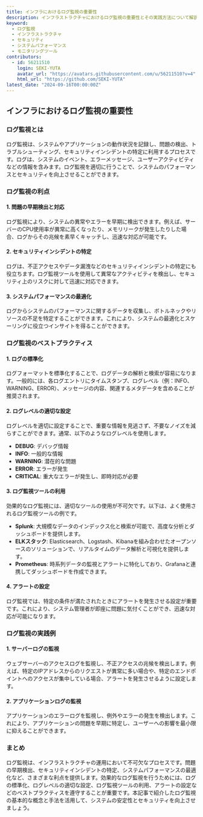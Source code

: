 ```yaml
---
title: インフラにおけるログ監視の重要性
description: インフラストラクチャにおけるログ監視の重要性とその実践方法について解説します。システムのパフォーマンスとセキュリティの向上に不可欠なログ監視の基本的な概念とベストプラクティスを紹介します。
keyword:
  - ログ監視
  - インフラストラクチャ
  - セキュリティ
  - システムパフォーマンス
  - モニタリングツール
contributors:
  - id: 56211510
    login: SEKI-YUTA
    avatar_url: "https://avatars.githubusercontent.com/u/56211510?v=4"
    html_url: "https://github.com/SEKI-YUTA"
latest_date: "2024-09-16T00:00:00Z"
---
```


## インフラにおけるログ監視の重要性

### ログ監視とは

ログ監視は、システムやアプリケーションの動作状況を記録し、問題の検出、トラブルシューティング、セキュリティインシデントの特定に利用するプロセスです。ログは、システムのイベント、エラーメッセージ、ユーザーアクティビティなどの情報を含みます。ログ監視を適切に行うことで、システムのパフォーマンスとセキュリティを向上させることができます。

### ログ監視の利点

#### 1. 問題の早期検出と対応

ログ監視により、システムの異常やエラーを早期に検出できます。例えば、サーバーのCPU使用率が異常に高くなったり、メモリリークが発生したりした場合、ログからその兆候を素早くキャッチし、迅速な対応が可能です。

#### 2. セキュリティインシデントの特定

ログは、不正アクセスやデータ漏洩などのセキュリティインシデントの特定にも役立ちます。ログ監視ツールを使用して異常なアクティビティを検出し、セキュリティ上のリスクに対して迅速に対応できます。

#### 3. システムパフォーマンスの最適化

ログからシステムのパフォーマンスに関するデータを収集し、ボトルネックやリソースの不足を特定することができます。これにより、システムの最適化とスケーリングに役立つインサイトを得ることができます。

### ログ監視のベストプラクティス

#### 1. ログの標準化

ログフォーマットを標準化することで、ログデータの解析と検索が容易になります。一般的には、各ログエントリにタイムスタンプ、ログレベル（例：INFO、WARNING、ERROR）、メッセージの内容、関連するメタデータを含めることが推奨されます。

#### 2. ログレベルの適切な設定

ログレベルを適切に設定することで、重要な情報を見逃さず、不要なノイズを減らすことができます。通常、以下のようなログレベルを使用します。

- **DEBUG**: デバッグ情報
- **INFO**: 一般的な情報
- **WARNING**: 潜在的な問題
- **ERROR**: エラーが発生
- **CRITICAL**: 重大なエラーが発生し、即時対応が必要

#### 3. ログ監視ツールの利用

効果的なログ監視には、適切なツールの使用が不可欠です。以下は、よく使用されるログ監視ツールの例です。

- **Splunk**: 大規模なデータのインデックス化と検索が可能で、高度な分析とダッシュボードを提供します。
- **ELKスタック**: Elasticsearch、Logstash、Kibanaを組み合わせたオープンソースのソリューションで、リアルタイムのデータ解析と可視化を提供します。
- **Prometheus**: 時系列データの監視とアラートに特化しており、Grafanaと連携してダッシュボードを作成できます。

#### 4. アラートの設定

ログ監視では、特定の条件が満たされたときにアラートを発生させる設定が重要です。これにより、システム管理者が即座に問題に気付くことができ、迅速な対応が可能になります。

### ログ監視の実践例

#### 1. サーバーログの監視

ウェブサーバーのアクセスログを監視し、不正アクセスの兆候を検出します。例えば、特定のIPアドレスからのリクエストが異常に多い場合や、特定のエンドポイントへのアクセスが集中している場合、アラートを発生させるように設定します。

#### 2. アプリケーションログの監視

アプリケーションのエラーログを監視し、例外やエラーの発生を検出します。これにより、アプリケーションの問題を早期に特定し、ユーザーへの影響を最小限に抑えることができます。

### まとめ

ログ監視は、インフラストラクチャの運用において不可欠なプロセスです。問題の早期検出、セキュリティインシデントの特定、システムパフォーマンスの最適化など、さまざまな利点を提供します。効果的なログ監視を行うためには、ログの標準化、ログレベルの適切な設定、ログ監視ツールの利用、アラートの設定などのベストプラクティスを遵守することが重要です。本記事で紹介したログ監視の基本的な概念と手法を活用して、システムの安定性とセキュリティを向上させましょう。

